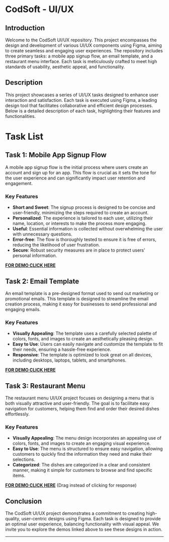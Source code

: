 # CodSoft - UI/UX

## Introduction

Welcome to the CodSoft UI/UX repository. This project encompasses the design and development of various UI/UX components using Figma, aiming to create seamless and engaging user experiences. The repository includes three primary tasks: a mobile app signup flow, an email template, and a restaurant menu interface. Each task is meticulously crafted to meet high standards of usability, aesthetic appeal, and functionality.

## Description

This project showcases a series of UI/UX tasks designed to enhance user interaction and satisfaction. Each task is executed using Figma, a leading design tool that facilitates collaborative and efficient design processes. Below is a detailed description of each task, highlighting their features and functionalities.

# Task List

## Task 1: Mobile App Signup Flow

A mobile app signup flow is the initial process where users create an account and sign up for an app. This flow is crucial as it sets the tone for the user experience and can significantly impact user retention and engagement.

### Key Features

- **Short and Sweet**: The signup process is designed to be concise and user-friendly, minimizing the steps required to create an account.
- **Personalized**: The experience is tailored to each user, utilizing their name, location, or interests to make the process more engaging.
- **Useful**: Essential information is collected without overwhelming the user with unnecessary questions.
- **Error-free**: The flow is thoroughly tested to ensure it is free of errors, reducing the likelihood of user frustration.
- **Secure**: Robust security measures are in place to protect users' personal information.

[**FOR DEMO CLICK HERE**](#https://www.figma.com/proto/OIgA20xXODosP9cwPu3SIi/CodSoft---Task-3?node-id=1-2&t=2uWgoQYlrK7wpQex-1)

## Task 2: Email Template

An email template is a pre-designed format used to send out marketing or promotional emails. This template is designed to streamline the email creation process, making it easy for businesses to send professional and engaging emails.

### Key Features

- **Visually Appealing**: The template uses a carefully selected palette of colors, fonts, and images to create an aesthetically pleasing design.
- **Easy to Use**: Users can easily navigate and customize the template to fit their needs, ensuring a hassle-free experience.
- **Responsive**: The template is optimized to look great on all devices, including desktops, laptops, tablets, and smartphones.

[**FOR DEMO CLICK HERE**](#https://www.figma.com/proto/DWRFnbgkIj02VSTpW8uz8N/Email-Template?node-id=0-1&t=x3HFGXbJOCpGk5BG-1)

## Task 3: Restaurant Menu

The restaurant menu UI/UX project focuses on designing a menu that is both visually attractive and user-friendly. The goal is to facilitate easy navigation for customers, helping them find and order their desired dishes effortlessly.

### Key Features

- **Visually Appealing**: The menu design incorporates an appealing use of colors, fonts, and images to create an engaging visual experience.
- **Easy to Use**: The menu is structured to ensure easy navigation, allowing customers to quickly find the information they need and make their selections.
- **Categorized**: The dishes are categorized in a clear and consistent manner, making it simple for customers to browse and find specific items.

[**FOR DEMO CLICK HERE**](#https://www.figma.com/proto/OIgA20xXODosP9cwPu3SIi/CodSoft---Task-1?node-id=1-2&t=2uWgoQYlrK7wpQex-1)
(Drag instead of clicking for response)

## Conclusion

The CodSoft UI/UX project demonstrates a commitment to creating high-quality, user-centric designs using Figma. Each task is designed to provide an optimal user experience, balancing functionality with visual appeal. We invite you to explore the demos linked above to see these designs in action.


---
